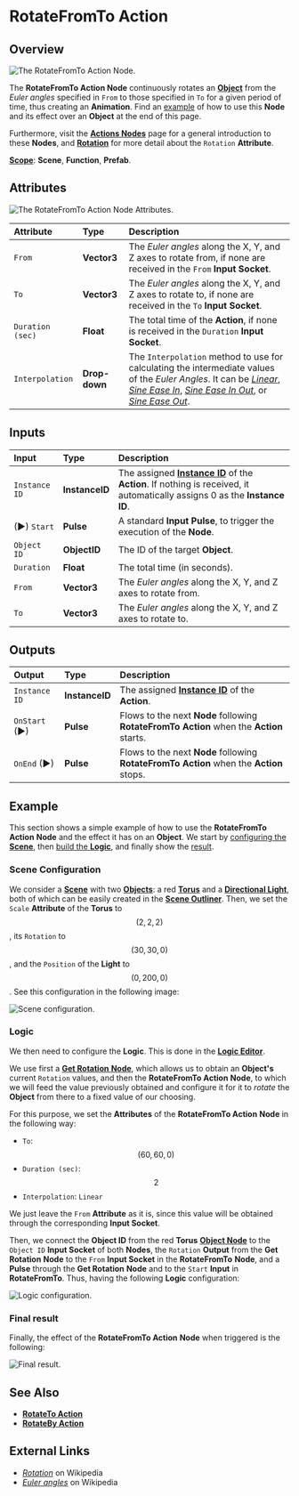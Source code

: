 # RotateFromTo Action

## Overview

![The RotateFromTo Action Node.](../../.gitbook/assets/rotatefromtoactionupdatedimage.png)

The **RotateFromTo Action Node** continuously rotates an [**Object**](../../objects-and-types/scene-objects/README.md) from the *Euler angles* specified in `From` to those specified in `To` for a given period of time, thus creating an **Animation**. Find an [example](#example) of how to use this **Node** and its effect over an **Object** at the end of this page.

Furthermore, visit the [**Actions Nodes**](README.md) page for a general introduction to these **Nodes**, and [**Rotation**](../../objects-and-types/attributes/common-attributes/transformation/README.md#rotation) for more detail about the `Rotation` **Attribute**.

[**Scope**](../overview.md#scopes): **Scene**, **Function**, **Prefab**.

## Attributes

![The RotateFromTo Action Node Attributes.](../../.gitbook/assets/rotatefromtoactionattributes.png)

| Attribute | Type | Description |
| :--- | :--- | :--- |
| `From` | **Vector3** | The *Euler angles* along the X, Y, and Z axes to rotate from, if none are received in the `From` **Input Socket**. |
| `To` | **Vector3** | The *Euler angles* along the X, Y, and Z axes to rotate to, if none are received in the `To` **Input Socket**. |
| `Duration (sec)` | **Float** | The total time of the **Action**, if none is received in the `Duration` **Input Socket**. |
| `Interpolation` | **Drop-down** | The `Interpolation` method to use for calculating the intermediate values of the *Euler Angles*. It can be [*Linear*](https://en.wikipedia.org/wiki/Linear_interpolation), [*Sine Ease In*](https://easings.net/#easeInSine), [*Sine Ease In Out*](https://easings.net/#easeInOutSine), or [*Sine Ease Out*](https://easings.net/#easeOutSine). |

## Inputs

| Input | Type | Description |
| :--- | :--- | :--- |
| `Instance ID` | **InstanceID** | The assigned [**Instance ID**](README.md#instance-id) of the **Action**. If nothing is received, it automatically assigns 0 as the **Instance ID**. |
| \(►\) `Start` | **Pulse** | A standard **Input Pulse**, to trigger the execution of the **Node**. |
| `Object ID` | **ObjectID** | The ID of the target **Object**. |
| `Duration` | **Float** | The total time \(in seconds\). |
| `From` | **Vector3** | The *Euler angles* along the X, Y, and Z axes to rotate from. |
| `To` | **Vector3** | The *Euler angles* along the X, Y, and Z axes to rotate to. |

## Outputs

| Output | Type | Description |
| :--- | :--- | :--- |
| `Instance ID` | **InstanceID** | The assigned [**Instance ID**](README.md#instance-id) of the **Action**.  |
| `OnStart` \(►\) | **Pulse** | Flows to the next **Node** following **RotateFromTo Action** when the **Action** starts. |
| `OnEnd` \(►\) | **Pulse** | Flows to the next **Node** following **RotateFromTo Action** when the **Action** stops. |

## Example

This section shows a simple example of how to use the **RotateFromTo Action** **Node** and the effect it has on an **Object**. We start by [configuring the **Scene**](#scene-configuration), then [build the **Logic**](#logic), and finally show the [result](#final-result).

### Scene Configuration

We consider a [**Scene**](../../objects-and-types/project-objects/scene.md) with two [**Objects**](../../objects-and-types/scene-objects/README.md): a red [**Torus**](../../objects-and-types/scene-objects/primitives.md#torus) and a [**Directional Light**](../../objects-and-types/scene-objects/lights.md), both of which can be easily created in the [**Scene Outliner**](../../modules/scene-outliner.md). Then, we set the `Scale` **Attribute** of the **Torus** to $$(2, 2, 2)$$, its `Rotation` to $$(30, 30, 0)$$, and the `Position` of the **Light** to $$(0, 200, 0)$$. See this configuration in the following image:

![Scene configuration.](../../.gitbook/assets/examplesactions/ExampleRotateFromTo_1.png)

### Logic

We then need to configure the **Logic**. This is done in the [**Logic Editor**](../../modules/logic-editor.md).

We use first a [**Get Rotation** **Node**](../incari/object/get-rotation.md), which allows us to obtain an **Object's** current `Rotation` values, and then the **RotateFromTo Action** **Node**, to which we will feed the value previously obtained and configure it for it to *rotate* the **Object** from there to a fixed value of our choosing.

For this purpose, we set the **Attributes** of the **RotateFromTo Action** **Node** in the following way:

* `To`: $$(60, 60, 0)$$ 
* `Duration (sec)`: $$2$$ 
* `Interpolation`: `Linear`

We just leave the `From` **Attribute** as it is, since this value will be obtained through the corresponding **Input Socket**.

Then, we connect the **Object ID** from the red **Torus** [**Object Node**](../../objects-and-types/scene-objects/README.md#objects-in-the-logic) to the `Object ID` **Input Socket** of both **Nodes**, the `Rotation` **Output** from the **Get Rotation** **Node** to the `From` **Input Socket** in the **RotateFromTo** **Node**, and a **Pulse** through the **Get Rotation** **Node** and to the `Start` **Input** in **RotateFromTo**. Thus, having the following **Logic** configuration: 

![Logic configuration.](../../.gitbook/assets/examplesactions/ExampleRotateFromTo_2.png)

### Final result

Finally, the effect of the **RotateFromTo Action** **Node** when triggered is the following:

![Final result.](../../.gitbook/assets/examplesactions/ExampleRotateFromTo_3.gif)

## See Also

* [**RotateTo Action**](rotatetoaction.md)
* [**RotateBy Action**](rotatebyaction.md)

## External Links

* [_Rotation_](https://en.wikipedia.org/wiki/Rotation) on Wikipedia
* [_Euler angles_](https://en.wikipedia.org/wiki/Euler_angles) on Wikipedia
